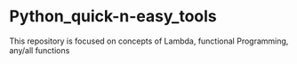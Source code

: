 # Python_quick-n-easy_tools
This repository is focused on concepts of Lambda, functional Programming, any/all functions
